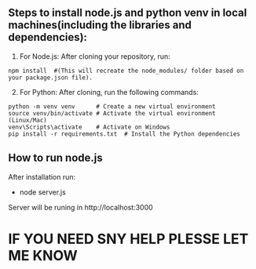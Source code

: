 ## Steps to install node.js and python venv in local machines(including the libraries and dependencies):

1) For Node.js: After cloning your repository, run:
 ```
 npm install  #(This will recreate the node_modules/ folder based on your package.json file).
 ```

2) For Python: After cloning, run the following commands:
```
python -m venv venv      # Create a new virtual environment
source venv/bin/activate # Activate the virtual environment (Linux/Mac)
venv\Scripts\activate    # Activate on Windows
pip install -r requirements.txt  # Install the Python dependencies
```
## How to run node.js
After installation run:
- node server.js

Server will be runing in http://localhost:3000 



# IF YOU NEED SNY HELP PLESSE LET ME KNOW